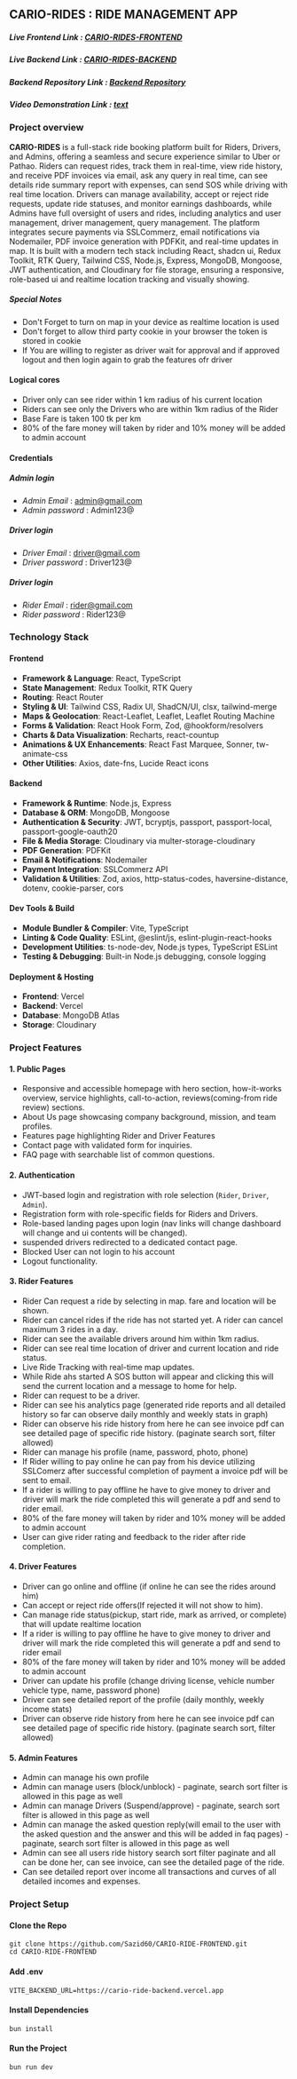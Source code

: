 ## CARIO-RIDES :  RIDE MANAGEMENT APP

##### Live Frontend Link : [CARIO-RIDES-FRONTEND](https://cario-ride-frontend.vercel.app/)

##### Live Backend Link : [CARIO-RIDES-BACKEND](https://cario-ride-backend.vercel.app)

##### Backend Repository Link : [Backend Repository](https://github.com/Sazid60/CARIO-RIDE-BACKEND.git)

##### Video Demonstration Link : [text](https://drive.google.com/file/d/1LU92swiYjnpwSrbboT9jb_5ye6ZCx2ta/view?usp=sharing)



### Project overview

**CARIO-RIDES** is a full-stack ride booking platform built for Riders, Drivers, and Admins, offering a seamless and secure experience similar to Uber or Pathao. Riders can request rides, track them in real-time, view ride history, and receive PDF invoices via email, ask any query in real time, can see details ride summary report with expenses, can send SOS while driving with real time location. Drivers can manage availability, accept or reject ride requests, update ride statuses, and monitor earnings dashboards, while Admins have full oversight of users and rides, including analytics and user management, driver management, query management. The platform integrates secure payments via SSLCommerz, email notifications via Nodemailer, PDF invoice generation with PDFKit, and real-time updates in map. It is built with a modern tech stack including React, shadcn ui, Redux Toolkit, RTK Query, Tailwind CSS, Node.js, Express, MongoDB, Mongoose, JWT authentication, and Cloudinary for file storage, ensuring a responsive, role-based ui and realtime location tracking and visually showing.

##### Special Notes
- Don't Forget to turn on map in your device as realtime location is used
- Don't forget to allow third party cookie in your browser the token is stored in cookie
- If You are willing to register as driver wait for approval and if approved logout and then login again to grab the features ofr driver

#### Logical cores

- Driver only can see rider within 1 km radius of his current location
- Riders can see only the Drivers who are within 1km radius of the Rider
- Base Fare is taken 100 tk per km
- 80% of the fare money will taken by rider and 10% money will be added to admin account

#### Credentials 

##### Admin login 
- *Admin Email* : admin@gmail.com
- *Admin password* : Admin123@

##### Driver login 
- *Driver Email* : driver@gmail.com
- *Driver password* : Driver123@

##### Driver login 
- *Rider Email* : rider@gmail.com
- *Rider password* : Rider123@


### Technology Stack

#### Frontend

- **Framework & Language**: React, TypeScript
- **State Management**: Redux Toolkit, RTK Query
- **Routing**: React Router
- **Styling & UI**: Tailwind CSS, Radix UI, ShadCN/UI, clsx, tailwind-merge
- **Maps & Geolocation**: React-Leaflet, Leaflet, Leaflet Routing Machine
- **Forms & Validation**: React Hook Form, Zod, @hookform/resolvers
- **Charts & Data Visualization**: Recharts, react-countup
- **Animations & UX Enhancements**: React Fast Marquee, Sonner, tw-animate-css
- **Other Utilities**: Axios, date-fns, Lucide React icons

#### Backend

- **Framework & Runtime**: Node.js, Express
- **Database & ORM**: MongoDB, Mongoose
- **Authentication & Security**: JWT, bcryptjs, passport, passport-local, passport-google-oauth20
- **File & Media Storage**: Cloudinary via multer-storage-cloudinary
- **PDF Generation**: PDFKit
- **Email & Notifications**: Nodemailer
- **Payment Integration**: SSLCommerz API
- **Validation & Utilities**: Zod, axios, http-status-codes, haversine-distance, dotenv, cookie-parser, cors

#### Dev Tools & Build

- **Module Bundler & Compiler**: Vite, TypeScript
- **Linting & Code Quality**: ESLint, @eslint/js, eslint-plugin-react-hooks
- **Development Utilities**: ts-node-dev, Node.js types, TypeScript ESLint
- **Testing & Debugging**: Built-in Node.js debugging, console logging

#### Deployment & Hosting

- **Frontend**: Vercel
- **Backend**: Vercel
- **Database**: MongoDB Atlas
- **Storage**: Cloudinary

### Project Features

#### **1. Public Pages**

- Responsive and accessible homepage with hero section, how-it-works overview, service highlights, call-to-action, reviews(coming-from ride review) sections.
- About Us page showcasing company background, mission, and team profiles.
- Features page highlighting Rider and Driver Features
- Contact page with validated form for inquiries.
- FAQ page with searchable list of common questions.

#### **2. Authentication**

- JWT-based login and registration with role selection (`Rider`, `Driver`, `Admin`).
- Registration form with role-specific fields for Riders and Drivers.
- Role-based landing pages upon login (nav links will change dashboard will change and ui contents will be changed).
- suspended drivers redirected to a dedicated contact page.
- Blocked User can not login to his account
- Logout functionality.

#### **3. Rider Features**

- Rider Can request a ride by selecting in map. fare and location will be shown.
- Rider can cancel rides if the ride has not started yet. A rider can cancel maximum 3 rides in a day.
- Rider can see the available drivers around him within 1km radius.
- Rider can see real time location of driver and current location and ride status.
- Live Ride Tracking with real-time map updates.
- While Ride ahs started A SOS button will appear and clicking this will send the current location and a message to home for help.
- Rider can request to be a driver.
- Rider can see his analytics page (generated ride reports and all detailed history so far can observe daily monthly and weekly stats in graph)
- Rider can observe his ride history from here he can see invoice pdf can see detailed page of specific ride history. (paginate search sort, filter allowed)
- Rider can manage his profile (name, password, photo, phone)
- If Rider willing to pay online he can pay from his device utilizing SSLComerz after successful completion of payment a invoice pdf will be sent to email.
- If a rider is willing to pay offline he have to give money to driver and driver will mark the ride completed this will generate a pdf and send to rider email.
- 80% of the fare money will taken by rider and 10% money will be added to admin account
- User can give rider rating and feedback to the rider after ride completion.

#### **4. Driver Features**

- Driver can go online and offline (if online he can see the rides around him)
- Can accept or reject ride offers(If rejected it will not show to him).
- Can manage ride status(pickup, start ride, mark as arrived, or complete) that will update realtime location
- If a rider is willing to pay offline he have to give money to driver and driver will mark the ride completed this will generate a pdf and send to rider email
- 80% of the fare money will taken by rider and 10% money will be added to admin account
- Driver can update his profile (change driving license, vehicle number vehicle type, name, password phone)
- Driver can see detailed report of the profile (daily monthly, weekly income stats)
- Driver can observe ride history from here he can see invoice pdf can see detailed page of specific ride history. (paginate search sort, filter allowed)

#### **5. Admin Features**

- Admin can manage his own profile
- Admin can manage users (block/unblock) - paginate, search sort filter is allowed in this page as well
- Admin can manage Drivers (Suspend/approve) - paginate, search sort filter is allowed in this page as well
- Admin can manage the asked question reply(will email to the user with the asked question and the answer and this will be added in faq pages) - paginate, search sort filter is allowed in this page as well
- Admin can see all users ride history search sort filter paginate and all can be done her, can see invoice, can see the detailed page of the ride.
- Can see detailed report over income all transactions and curves of all detailed incomes and expenses.

### Project Setup

#### Clone the Repo

```
git clone https://github.com/Sazid60/CARIO-RIDE-FRONTEND.git
cd CARIO-RIDE-FRONTEND

```
#### Add .env 

```
VITE_BACKEND_URL=https://cario-ride-backend.vercel.app

```
#### Install Dependencies 

```
bun install
```

#### Run the Project 

```
bun run dev
```